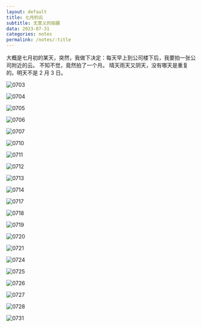 ```yaml
---
layout: default
title: 七月的云
subtitle: 无意义的拍摄
data: 2023-07-31
categories: notes
permalink: /notes/:title
---
```


大概是七月初的某天，突然，我做下决定：每天早上到公司楼下后，我要拍一张公司附近的云。
不知不觉，竟然拍了一个月。
晴天雨天又阴天，没有哪天是重复的。明天不是 2 月 3 日。

![0703](/attachment/202308010930/IMG20230703091544.jpg)

![0704](/attachment/202308010930/IMG20230704091027.jpg)

![0705](/attachment/202308010930/IMG20230705090820.jpg)

![0706](/attachment/202308010930/IMG20230706091637.jpg)

![0707](/attachment/202308010930/IMG20230707091540.jpg)

![0710](/attachment/202308010930/IMG20230710110359.jpg)

![0711](/attachment/202308010930/IMG20230711090909.jpg)

![0712](/attachment/202308010930/IMG20230712091559.jpg)

![0713](/attachment/202308010930/IMG20230713091519.jpg)

![0714](/attachment/202308010930/IMG20230714090911.jpg)

![0717](/attachment/202308010930/IMG20230717091045.jpg)

![0718](/attachment/202308010930/IMG20230718090825.jpg)

![0719](/attachment/202308010930/IMG20230719091148.jpg)

![0720](/attachment/202308010930/IMG20230720090836.jpg)

![0721](/attachment/202308010930/IMG20230721090922.jpg)

![0724](/attachment/202308010930/IMG20230724090441.jpg)

![0725](/attachment/202308010930/IMG20230725090445.jpg)

![0726](/attachment/202308010930/IMG20230726090320.jpg)

![0727](/attachment/202308010930/IMG20230727090723.jpg)

![0728](/attachment/202308010930/IMG20230728090255.jpg)

![0731](/attachment/202308010930/IMG20230731085414.jpg)
